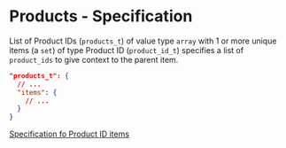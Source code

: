 # Products - Specification

List of Product IDs (`products_t`) of value type `array` with 1 or more unique
items (a `set`) of type Product ID
(`product_id_t`) specifies a list of `product_ids` to give context to the parent
item.

```json
"products_t": {
  // ...
  "items": {
    // ...
  }
}
```

[Specification fo Product ID items](product_id-spec.en.md)
